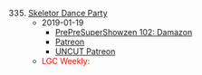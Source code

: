 335. [Skeletor Dance Party](https://linuxgamecast.com/2019/01/linuxgamecast-weekly-335-skeletor-dance-party/)
     * 2019-01-19
        * [PrePreSuperShowzen 102: Damazon](https://www.patreon.com/posts/prepresupershowz-24112756)
        * [Patreon](https://www.patreon.com/posts/linuxgamecast-24109700)
        * [UNCUT Patreon](https://www.patreon.com/posts/linuxgamecast-24112824)
     * <span style="color:red">LGC Weekly:</span>
